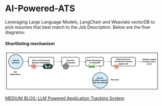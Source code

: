 # AI-Powered-ATS

Leveraging Large Language Models, LangChain and Weaviate vectorDB to pick resumes that best match to the Job Description. Below are the flow diagrams:

#### Shortlisting mechanism
![ATS_flow_diagram_1](assets/ATS_flow.png?raw=true)

[MEDIUM BLOG: LLM Powered Application Tracking System](https://blog.gopenai.com/llm-powered-application-tracking-system-62357cdcc6ac)
